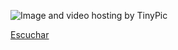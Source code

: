 

<img src="http://i61.tinypic.com/3534mu1.png" border="0" alt="Image and video hosting by TinyPic"></a>

[Escuchar](http://picosong.com/eTHA)
